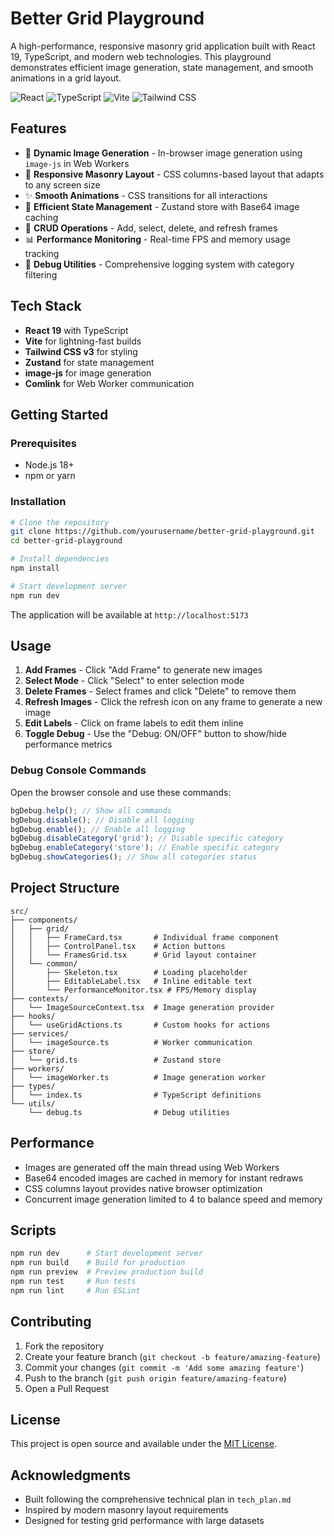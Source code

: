 # Better Grid Playground

A high-performance, responsive masonry grid application built with React 19, TypeScript, and modern web technologies. This playground demonstrates efficient image generation, state management, and smooth animations in a grid layout.

![React](https://img.shields.io/badge/React-19.0.0-blue)
![TypeScript](https://img.shields.io/badge/TypeScript-5.7.3-blue)
![Vite](https://img.shields.io/badge/Vite-5.4.19-purple)
![Tailwind CSS](https://img.shields.io/badge/Tailwind_CSS-3.4.17-teal)

## Features

- 🎨 **Dynamic Image Generation** - In-browser image generation using `image-js` in Web Workers
- 🧱 **Responsive Masonry Layout** - CSS columns-based layout that adapts to any screen size
- ✨ **Smooth Animations** - CSS transitions for all interactions
- 💾 **Efficient State Management** - Zustand store with Base64 image caching
- 🎯 **CRUD Operations** - Add, select, delete, and refresh frames
- 📊 **Performance Monitoring** - Real-time FPS and memory usage tracking
- 🐛 **Debug Utilities** - Comprehensive logging system with category filtering

## Tech Stack

- **React 19** with TypeScript
- **Vite** for lightning-fast builds
- **Tailwind CSS v3** for styling
- **Zustand** for state management
- **image-js** for image generation
- **Comlink** for Web Worker communication

## Getting Started

### Prerequisites

- Node.js 18+
- npm or yarn

### Installation

```bash
# Clone the repository
git clone https://github.com/yourusername/better-grid-playground.git
cd better-grid-playground

# Install dependencies
npm install

# Start development server
npm run dev
```

The application will be available at `http://localhost:5173`

## Usage

1. **Add Frames** - Click "Add Frame" to generate new images
2. **Select Mode** - Click "Select" to enter selection mode
3. **Delete Frames** - Select frames and click "Delete" to remove them
4. **Refresh Images** - Click the refresh icon on any frame to generate a new image
5. **Edit Labels** - Click on frame labels to edit them inline
6. **Toggle Debug** - Use the "Debug: ON/OFF" button to show/hide performance metrics

### Debug Console Commands

Open the browser console and use these commands:

```javascript
bgDebug.help(); // Show all commands
bgDebug.disable(); // Disable all logging
bgDebug.enable(); // Enable all logging
bgDebug.disableCategory('grid'); // Disable specific category
bgDebug.enableCategory('store'); // Enable specific category
bgDebug.showCategories(); // Show all categories status
```

## Project Structure

```
src/
├── components/
│   ├── grid/
│   │   ├── FrameCard.tsx       # Individual frame component
│   │   ├── ControlPanel.tsx    # Action buttons
│   │   └── FramesGrid.tsx      # Grid layout container
│   └── common/
│       ├── Skeleton.tsx        # Loading placeholder
│       ├── EditableLabel.tsx   # Inline editable text
│       └── PerformanceMonitor.tsx # FPS/Memory display
├── contexts/
│   └── ImageSourceContext.tsx  # Image generation provider
├── hooks/
│   └── useGridActions.ts       # Custom hooks for actions
├── services/
│   └── imageSource.ts          # Worker communication
├── store/
│   └── grid.ts                 # Zustand store
├── workers/
│   └── imageWorker.ts          # Image generation worker
├── types/
│   └── index.ts                # TypeScript definitions
└── utils/
    └── debug.ts                # Debug utilities
```

## Performance

- Images are generated off the main thread using Web Workers
- Base64 encoded images are cached in memory for instant redraws
- CSS columns layout provides native browser optimization
- Concurrent image generation limited to 4 to balance speed and memory

## Scripts

```bash
npm run dev      # Start development server
npm run build    # Build for production
npm run preview  # Preview production build
npm run test     # Run tests
npm run lint     # Run ESLint
```

## Contributing

1. Fork the repository
2. Create your feature branch (`git checkout -b feature/amazing-feature`)
3. Commit your changes (`git commit -m 'Add some amazing feature'`)
4. Push to the branch (`git push origin feature/amazing-feature`)
5. Open a Pull Request

## License

This project is open source and available under the [MIT License](LICENSE).

## Acknowledgments

- Built following the comprehensive technical plan in `tech_plan.md`
- Inspired by modern masonry layout requirements
- Designed for testing grid performance with large datasets
